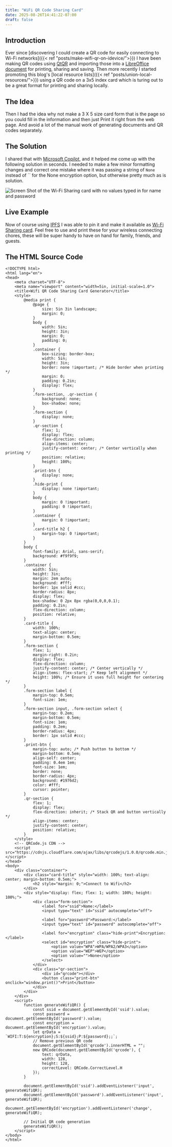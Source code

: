 ```yaml
---
title: "WiFi QR Code Sharing Card"
date: 2025-08-26T14:41:22-07:00
draft: false
---
```


## Introduction 

Ever since [discovering I could create a QR code for easily connecting to Wi-Fi networks]({{< ref "posts/make-wifi-qr-on-idevice/">}}) I have been making QR codes using [QtQR](https://launchpad.net/qr-tools) and importing those into a [LibreOffice document](https://www.libreoffice.org/) for printing, sharing and saving.  Then more recently  I started promoting this blog's [local resource lists]({{< ref "posts/union-local-resources/">}})  using a QR code on a 3x5 index card which is turing out to be a great format for printing and sharing locally.

## The Idea

Then I had the idea why not make a 3 X 5 size card form that is the page so you could fill in the information and then just Print it right from the web page. And avoid a lot of the manual work of generating documents and QR codes separately.

## The Solution

I shared that with [Microsoft Copilot,](https://copilot.microsoft.com/) and it helped me come up with the following solution in seconds. I needed to make a few minor formatting changes and correct one mistake where it was passing a string of `None` instead of `` for the None encryption option, but otherwise pretty much as is solution.  

![Screen Shot of the Wi-Fi Sharing card with no values typed in for name and password](WifiSharingCard.png)

## Live Example 

Now of course using [IPFS](https://ipfs.tech/) I was able to pin it and make it available as [Wi-Fi Sharing card](https://bafybeigdx64fuiijt75z52xjemnpedy5mkkf45mm372ldqec42trmek5am.ipfs.dweb.link/). Feel free to use and print these for your wireless connecting chores, these will be super handy to have on hand for family, friends, and guests.

## The HTML Source Code

```
<!DOCTYPE html>
<html lang="en">
<head>
    <meta charset="UTF-8">
    <meta name="viewport" content="width=5in, initial-scale=1.0">
    <title>Wifi QR Code Sharing Card Generator</title>
    <style>
        @media print {
            @page {
                size: 5in 3in landscape;
                margin: 0;
            }
            body {
                width: 5in;
                height: 3in;
                margin: 0;
                padding: 0;
            }
            .container {
                box-sizing: border-box;
                width: 5in;
                height: 3in;
                border: none !important; /* Hide border when printing */
                margin: 0;
                padding: 0.2in;
                display: flex;
            }
            .form-section, .qr-section {
                background: none;
                box-shadow: none;
            }
            .form-section {
                display: none;
            }
            .qr-section {
                flex: 1;
                display: flex;
                flex-direction: column;
                align-items: center;
                justify-content: center; /* Center vertically when printing */
                position: relative;
                height: 100%;
            }
            .print-btn {
                display: none;
            }
            .hide-print {
                display: none !important;
            }
            body {
                margin: 0 !important;
                padding: 0 !important;
            }
            .container {
                margin: 0 !important;
            }
            .card-title h2 {
                margin-top: 0 !important;
            }
        }
        body {
            font-family: Arial, sans-serif;
            background: #f9f9f9;
        }
        .container {
            width: 5in;
            height: 3in;
            margin: 2em auto;
            background: #fff;
            border: 1px solid #ccc;
            border-radius: 8px;
            display: flex;
            box-shadow: 0 2px 8px rgba(0,0,0,0.1);
            padding: 0.2in;
            flex-direction: column;
            position: relative;
        }
        .card-title {
            width: 100%;
            text-align: center;
            margin-bottom: 0.5em;
        }
        .form-section {
            flex: 1;
            margin-right: 0.2in;
            display: flex;
            flex-direction: column;
            justify-content: center; /* Center vertically */
            align-items: flex-start; /* Keep left alignment */
            height: 100%; /* Ensure it uses full height for centering */
        }
        .form-section label {
            margin-top: 0.5em;
            font-size: 1em;
        }
        .form-section input, .form-section select {
            margin-top: 0.2em;
            margin-bottom: 0.5em;
            font-size: 1em;
            padding: 0.2em;
            border-radius: 4px;
            border: 1px solid #ccc;
        }
        .print-btn {
            margin-top: auto; /* Push button to bottom */
            margin-bottom: 0.5em;
            align-self: center;
            padding: 0.4em 1em;
            font-size: 1em;
            border: none;
            border-radius: 4px;
            background: #1976d2;
            color: #fff;
            cursor: pointer;
        }
        .qr-section {
            flex: 1;
            display: flex;
            flex-direction: inherit; /* Stack QR and button vertically */
            align-items: center;
            justify-content: center;
            position: relative;
        }
    </style>
    <!-- QRCode.js CDN -->
    <script src="https://cdnjs.cloudflare.com/ajax/libs/qrcodejs/1.0.0/qrcode.min.js"></script>
</head>
<body>
    <div class="container">
        <div class="card-title" style="width: 100%; text-align: center; margin-bottom: 0.5em;">
            <h2 style="margin: 0;">Connect to Wifi</h2>
        </div>
        <div style="display: flex; flex: 1; width: 100%; height: 100%;">
            <div class="form-section">
                <label for="ssid">Name:</label>
                <input type="text" id="ssid" autocomplete="off">

                <label for="password">Password:</label>
                <input type="text" id="password" autocomplete="off">

                <label for="encryption" class="hide-print">Encryption:</label>
                <select id="encryption" class="hide-print">
                    <option value="WPA">WPA/WPA2/WPA3</option>
                    <option value="WEP">WEP</option>
                    <option value="">None</option>
                </select>
            </div>
            <div class="qr-section">
                <div id="qrcode"></div>
                <button class="print-btn" onclick="window.print()">Print</button>
            </div>
        </div>
    </div>
    <script>
        function generateWifiQR() {
            const ssid = document.getElementById('ssid').value;
            const password = document.getElementById('password').value;
            const encryption = document.getElementById('encryption').value;
            let qrData = `WIFI:T:${encryption};S:${ssid};P:${password};;`;
            // Remove previous QR code
            document.getElementById('qrcode').innerHTML = "";
            new QRCode(document.getElementById('qrcode'), {
                text: qrData,
                width: 128,
                height: 128,
                correctLevel: QRCode.CorrectLevel.H
            });
        }

        document.getElementById('ssid').addEventListener('input', generateWifiQR);
        document.getElementById('password').addEventListener('input', generateWifiQR);
        document.getElementById('encryption').addEventListener('change', generateWifiQR);

        // Initial QR code generation
        generateWifiQR();
    </script>
</body>
</html>
```
